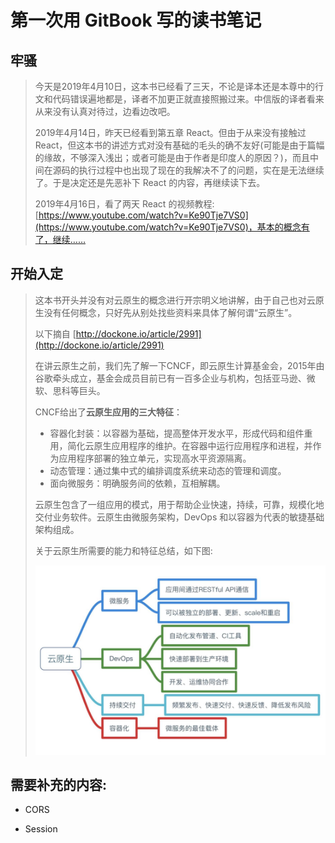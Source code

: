 # 第一次用 GitBook 写的读书笔记

## 牢骚

> 今天是2019年4月10日，这本书已经看了三天，不论是译本还是本尊中的行文和代码错误遍地都是，译者不加更正就直接照搬过来。中信版的译者看来从来没有认真对待过，边看边改吧。
>
> 2019年4月14日，昨天已经看到第五章 React。但由于从来没有接触过 React，但这本书的讲述方式对没有基础的毛头的确不友好\(可能是由于篇幅的缘故，不够深入浅出；或者可能是由于作者是印度人的原因？\)，而且中间在源码的执行过程中也出现了现在的我解决不了的问题，实在是无法继续了。于是决定还是先恶补下 React 的内容，再继续读下去。
>
> 2019年4月16日，看了两天 React 的视频教程: [https://www.youtube.com/watch?v=Ke90Tje7VS0](https://www.youtube.com/watch?v=Ke90Tje7VS0)，基本的概念有了，继续……

## 开始入定

> 这本书开头并没有对云原生的概念进行开宗明义地讲解，由于自己也对云原生没有任何概念，只好先从别处找些资料来具体了解何谓“云原生”。
>
> 以下摘自 [http://dockone.io/article/2991](http://dockone.io/article/2991)
>
> 在讲云原生之前，我们先了解一下CNCF，即云原生计算基金会，2015年由谷歌牵头成立，基金会成员目前已有一百多企业与机构，包括亚马逊、微软、思科等巨头。
>
> CNCF给出了**云原生应用的三大特征**：
>
> * 容器化封装：以容器为基础，提高整体开发水平，形成代码和组件重用，简化云原生应用程序的维护。在容器中运行应用程序和进程，并作为应用程序部署的独立单元，实现高水平资源隔离。
> * 动态管理：通过集中式的编排调度系统来动态的管理和调度。
> * 面向微服务：明确服务间的依赖，互相解耦。
>
> 云原生包含了一组应用的模式，用于帮助企业快速，持续，可靠，规模化地交付业务软件。云原生由微服务架构，DevOps 和以容器为代表的敏捷基础架构组成。
>
> 关于云原生所需要的能力和特征总结，如下图:
>
> ![](/img/00.云原生所需要的能力和特征.jpg)

## 需要补充的内容:

* CORS

* Session



